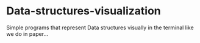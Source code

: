 # Data-structures-visualization
Simple programs that represent Data structures visually in the terminal like we do in paper...
